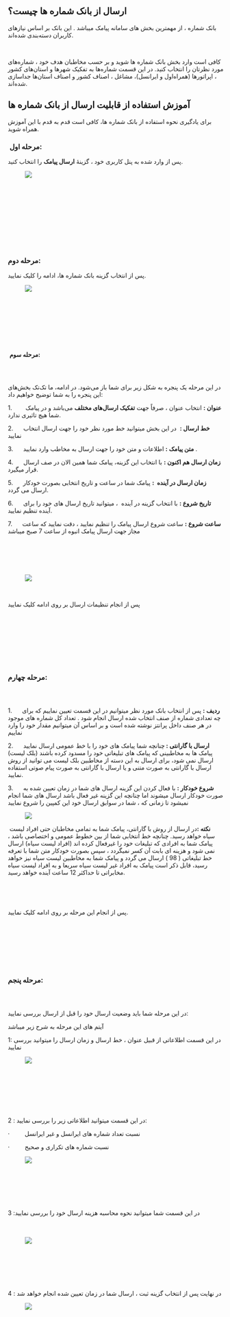 <h2>ارسال از&nbsp;بانک شماره ها&nbsp;چیست؟</h2><p>بانک شماره ، از مهمترین بخش های سامانه پیامک میباشد . این بانک بر اساس نیازهای کاربران دسته‌بندی شده‌اند.</p><p>&nbsp;</p><p>کافی است وارد بخش بانک شماره ها شوید و بر حسب مخاطبان هدف خود ، شماره‌های مورد نظرتان را انتخاب کنید. در این قسمت شماره‌ها به تفکیک شهرها و استان‌های کشور ، اپراتورها (همراه‌اول و ایرانسل)، مشاغل ، اصناف کشور و اصناف استان‌ها جداسازی شده‌اند.</p><h2>آموزش استفاده از قابلیت ارسال از بانک شماره ها</h2><p>برای یادگیری نحوه استفاده از&nbsp;بانک شماره ها، کافی است قدم به قدم با این آموزش همراه شوید.</p><h3>&nbsp;<strong>مرحله اول:</strong></h3><p>پس از وارد شده به پنل کاربری خود ، گزینۀ&nbsp;<strong>ارسال پیامک</strong>&nbsp;را انتخاب کنید.</p><figure class="image"><img src="https://hub.amootsoft.com/content/editor/a70ce8c5-cfb1-4014-96cb-492544881145image.jpeg.jpeg"></figure><p>&nbsp;</p><h3>&nbsp;</h3><h3>&nbsp;</h3><h3>&nbsp;</h3><h3><strong>مرحله دوم:</strong></h3><p>پس از انتخاب گزینه بانک شماره ها، ادامه را کلیک نمایید.</p><figure class="image"><img src="https://hub.amootsoft.com/content/editor/f1258a62-e7f2-4b59-ab01-2402d9c75c84image.jpeg.jpeg"></figure><p>&nbsp;</p><p>&nbsp;</p><p>&nbsp;</p><p>&nbsp;</p><p>&nbsp;<strong>مرحله سوم:</strong></p><h3>&nbsp;</h3><p>در این مرحله یک پنجره‌ به شکل زیر برای شما باز می‌شود. در ادامه، ما تک‌تک بخش‌های این پنجره را به شما توضیح خواهیم داد:</p><p>1.&nbsp; &nbsp; &nbsp; &nbsp;&nbsp;<strong>عنوان :</strong>&nbsp;انتخاب عنوان ، صرفاً جهت&nbsp;<strong>تفکیک ارسال‌های مختلف</strong>&nbsp;می‌باشد و در پیامک شما هیچ تاثیری ندارد.</p><p>2.&nbsp;&nbsp;&nbsp;&nbsp;&nbsp; <strong>خط ارسال :</strong>&nbsp; در این بخش میتوانید خط مورد نظر خود را جهت ارسال انتخاب نمایید&nbsp;</p><p>3.&nbsp;&nbsp;&nbsp;&nbsp;&nbsp; <strong>متن پیامک :</strong>&nbsp;اطلاعات و متن خود را جهت ارسال به مخاطب وارد نمایید .</p><p>4.&nbsp; &nbsp; &nbsp;&nbsp;<strong>زمان ارسال هم اکنون :</strong>&nbsp;با انتخاب این گزینه، پیامک شما همین الان در صف ارسال قرار میگیرد.&nbsp;</p><p>5.&nbsp;&nbsp;&nbsp;&nbsp;&nbsp; <strong>زمان ارسال در آینده&nbsp;&nbsp;:</strong>&nbsp;پیامک شما در ساعت و تاریخ انتخابی بصورت خودکار ارسال می گردد.</p><p>6.&nbsp;&nbsp;&nbsp;&nbsp;&nbsp; <strong>تاریخ شروع&nbsp;:</strong>&nbsp;با انتخاب گزینه در آینده&nbsp; ، میتوانید تاریخ ارسال های خود را برای آینده تنظیم نمایید.</p><p>7.&nbsp;&nbsp;&nbsp;&nbsp;&nbsp; <strong>ساعت شروع&nbsp;:</strong>&nbsp;ساعت شروع ارسال پیامک را تنظیم نمایید ، دقت نمایید که ساعت مجاز جهت ارسال پیامک انبوه از ساعت 7 صبح میباشد</p><p>&nbsp;</p><p><br>&nbsp;</p><figure class="image"><img src="https://hub.amootsoft.com/content/editor/c643da97-6a57-4641-8d3f-6bca9eca3b06image.jpeg.jpeg"></figure><p>&nbsp;</p><p>پس از انجام تنظیمات ارسال بر روی ادامه کلیک نمایید</p><h3>&nbsp;</h3><h3>&nbsp;</h3><h3>&nbsp;</h3><h3><strong>مرحله&nbsp;چهارم:</strong></h3><h3>&nbsp;</h3><p>1.&nbsp;&nbsp;&nbsp;&nbsp;&nbsp; <strong>ردیف :</strong>&nbsp;پس از انتخاب بانک مورد نظر میتوانیم در این قسمت تعیین نماییم که برای چه تعدادی شماره از صنف انتخاب شده ارسال انجام شود . تعداد کل شماره های موجود در هر صنف داخل پرانتز نوشته شده است و بر اساس آن میتوانیم مقدار خود را وارد نماییم</p><p>2.&nbsp;&nbsp;&nbsp;&nbsp;&nbsp; <strong>ارسال با گارانتی :&nbsp;</strong>چنانچه شما پیامک های خود را با خط عمومی ارسال نمایید پیامک ها به مخاطبینی که پیامک های تبلیغاتی خود را مسدود کرده باشند (بلک لیست) ارسال نمی شود، برای ارسال به این دسته از مخاطبین بلک لیست می توانید از روش ارسال با گارانتی به صورت متنی و یا ارسال با گارانتی به صورت پیام صوتی استفاده نمایید.</p><p>3.&nbsp;&nbsp;&nbsp;&nbsp;&nbsp; <strong>شروع خودکار :</strong>&nbsp;با فعال کردن این گزینه ارسال های شما در زمان تعیین شده به صورت خودکار ارسال میشوند اما چنانچه این گزینه غیر فعال باشد ارسال های شما انجام نمیشود تا زمانی که ، شما در سوابق ارسال خود این کمپین را شروع نمایید</p><figure class="image"><img src="https://hub.amootsoft.com/content/editor/63f900b1-fc2c-465f-b55b-d5e2b9c4bfccimage.jpeg.jpeg"></figure><p>&nbsp;<strong>نکته :</strong>در ارسال از روش با گارانتی، پیامک شما به تمامی مخاطبان حتی افراد لیست سیاه خواهد رسید. چنانچه خط انتخابی شما از بین خطوط عمومی و اختصاصی باشد ، پیامک شما به افرادی که تبلیغات خود را غیرفعال کرده اند (افراد لیست سیاه) ارسال نمی شود و هزینه ای بابت آن کسر نمیگردد ، سپس بصورت خودکار متن شما با تعرفه خط تبلیغاتی ( 98 ) ارسال می گردد و پیامک شما به مخاطبین لیست سیاه نیز خواهد رسید، قابل ذکر است پیامک به افراد غیر لیست سیاه سریعا و به افراد لیست سیاه مخابراتی تا حداکثر 12 ساعت آینده خواهد رسید.&nbsp;</p><p>&nbsp;</p><p>&nbsp;</p><p>پس از انجام این مرحله بر روی ادامه کلیک نمایید.</p><p>&nbsp;</p><h3>&nbsp;</h3><h3>&nbsp;</h3><h3><strong>مرحله پنجم:</strong></h3><h3>&nbsp;</h3><p>در این مرحله شما باید وضعیت ارسال خود را قبل از ارسال بررسی نمایید:</p><p>آیتم های این مرحله به شرح زیر میباشد</p><p>1: در این قسمت اطلاعاتی از قبیل عنوان ، خط ارسال و زمان ارسال را میتوانید بررسی نمایید</p><figure class="image"><img src="https://hub.amootsoft.com/content/editor/ffe78a5b-56ef-4d7e-9f57-5cd0193067d9image.jpeg.jpeg"></figure><p>&nbsp;</p><p>&nbsp;</p><p>&nbsp;</p><p><br>2&nbsp;: در این قسمت میتوانید اطلاعاتی زیر را بررسی نمایید:</p><p>·&nbsp;&nbsp;&nbsp;&nbsp;&nbsp;&nbsp;&nbsp;&nbsp;&nbsp;نسبت تعداد شماره های ایرانسل و غیر ایرانسل</p><p>·&nbsp;&nbsp;&nbsp;&nbsp;&nbsp;&nbsp;&nbsp;&nbsp;&nbsp;نسبت شماره های تکراری و صحیح</p><figure class="image"><img src="https://hub.amootsoft.com/content/editor/b1cc98dd-4fa3-4311-8168-0c1a43c092d3image.jpeg.jpeg"></figure><p>&nbsp;</p><p>&nbsp;</p><p>&nbsp;</p><p>3 :در این قسمت شما میتوانید نحوه محاسبه هزینه ارسال خود را بررسی نمایید<br><br>&nbsp;</p><figure class="image"><img src="https://hub.amootsoft.com/content/editor/e0da780e-1cd5-4325-af8c-43c05d1fd91eimage.jpeg.jpeg"></figure><p>&nbsp;</p><p>&nbsp;</p><p>&nbsp;</p><p>4 : در نهایت پس از انتخاب گزینه ثبت ، ارسال شما در زمان تعیین شده انجام خواهد شد&nbsp;</p><figure class="image"><img src="https://hub.amootsoft.com/content/editor/c631d410-7336-4d12-8e71-49072f69e1dcimage.jpeg.jpeg"></figure><p>&nbsp;</p><p>&nbsp;</p><p>&nbsp;</p>